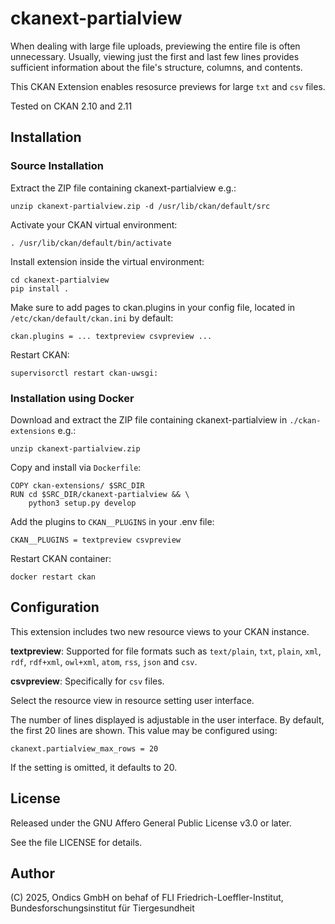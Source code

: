 # ckanext-partialview

When dealing with large file uploads, previewing the entire file is often unnecessary. Usually, viewing just the first and last few lines provides sufficient information about the file's structure, columns, and contents.

This CKAN Extension enables resosurce previews 
for large `txt` and `csv` files.

Tested on CKAN 2.10 and 2.11

## Installation

### Source Installation

Extract the ZIP file containing ckanext-partialview e.g.:

    unzip ckanext-partialview.zip -d /usr/lib/ckan/default/src

Activate your CKAN virtual environment:

    . /usr/lib/ckan/default/bin/activate

Install extension inside the virtual environment:

    cd ckanext-partialview
    pip install .

Make sure to add pages to ckan.plugins in your config file, located
in `/etc/ckan/default/ckan.ini` by default:

    ckan.plugins = ... textpreview csvpreview ...

Restart CKAN:

    supervisorctl restart ckan-uwsgi:  


### Installation using Docker

Download and extract the ZIP file containing ckanext-partialview 
in `./ckan-extensions` e.g.:

    unzip ckanext-partialview.zip

Copy and install via `Dockerfile`:

    COPY ckan-extensions/ $SRC_DIR
    RUN cd $SRC_DIR/ckanext-partialview && \
        python3 setup.py develop

Add the plugins to `CKAN__PLUGINS` in your .env file:

    CKAN__PLUGINS = textpreview csvpreview

Restart CKAN container:

    docker restart ckan

## Configuration

This extension includes two new resource views to your CKAN instance.  

**textpreview**: Supported for file formats such as `text/plain`, `txt`, `plain`, `xml`, `rdf`, `rdf+xml`, `owl+xml`, `atom`, `rss`, `json` and `csv`.  

**csvpreview**: Specifically for  `csv` files. 

Select the resource view in resource setting user interface.

The number of lines displayed is adjustable in the user 
interface. By default, the first 20 lines are shown.
This value may be configured using:

    ckanext.partialview_max_rows = 20

If the setting is omitted, it defaults to 20.

## License

Released under the GNU Affero General Public License v3.0 or later. 

See the file LICENSE for details.

## Author

(C) 2025, Ondics GmbH on behaf of FLI Friedrich-Loeffler-Institut, Bundesforschungsinstitut für Tiergesundheit 